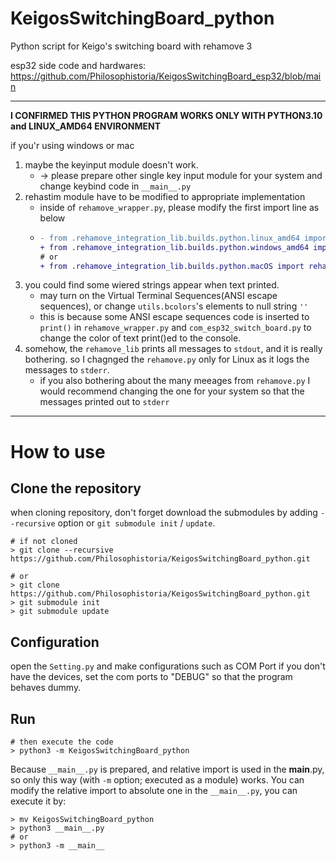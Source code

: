 # KeigosSwitchingBoard_python
Python script for Keigo's switching board with rehamove 3

esp32 side code and hardwares: https://github.com/Philosophistoria/KeigosSwitchingBoard_esp32/blob/main

---
**I CONFIRMED THIS PYTHON PROGRAM WORKS ONLY WITH PYTHON3.10 and LINUX_AMD64 ENVIRONMENT**

if you'r using windows or mac

1. maybe the keyinput module doesn't work.
     - -> please prepare other single key input module for your system and change keybind code in `__main__.py`
1. rehastim module have to be modified to appropriate implementation
    - inside of `rehamove_wrapper.py`, please modify the first import line as below
    - ```diff
      - from .rehamove_integration_lib.builds.python.linux_amd64 import rehamove
      + from .rehamove_integration_lib.builds.python.windows_amd64 import rehamove
      # or
      + from .rehamove_integration_lib.builds.python.macOS import rehamove
      ```
1. you could find some wiered strings appear when text printed.
    - may turn on the Virtual Terminal Sequences(ANSI escape sequences), or change `utils.bcolors`'s elements to null string `''`
    - this is because some ANSI escape sequences code is inserted to `print()` in `rehamove_wrapper.py` and `com_esp32_switch_board.py` to change the color of text print()ed to the console.
1. somehow, the `rehamove_lib` prints all messages to `stdout`, and it is really bothering. so I chagnged the `rehamove.py` only for Linux as it logs the messages to `stderr`.
    - if you also bothering about the many meeages from `rehamove.py` I would recommend changing the one for your system so that the messages printed out to `stderr`

---

# How to use

## Clone the repository
when cloning repository, don't forget download the submodules by adding `--recursive` option or `git submodule init` / `update`.
```
# if not cloned
> git clone --recursive https://github.com/Philosophistoria/KeigosSwitchingBoard_python.git

# or
> git clone https://github.com/Philosophistoria/KeigosSwitchingBoard_python.git
> git submodule init
> git submodule update
```

## Configuration
open the `Setting.py` and make configurations such as COM Port
if you don't have the devices, set the com ports to "DEBUG" so that the program behaves dummy.

## Run
```
# then execute the code 
> python3 -m KeigosSwitchingBoard_python
```

Because `__main__.py` is prepared, and relative import is used in the __main__.py, so only this way (with `-m` option; executed as a module) works.
You can modify the relative import to absolute one in the `__main__.py`, you can execute it by:

```
> mv KeigosSwitchingBoard_python
> python3 __main__.py
# or
> python3 -m __main__
```


